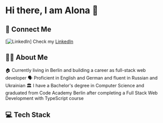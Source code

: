 # Hi there, I am Alona  👋

## 🔗 Connect Me
[![LinkedIn](https://img.shields.io/badge/LinkedIn-0077B5?style=for-the-badge&logo=linkedin&logoColor=white)] Check my [LinkedIn](www.linkedin.com/in/alona-rahilevych)

## 🙍‍♀️ About Me 

🏠 Currently living in Berlin and building a career as full-stack web developer
🗣️ Proficient in English and German and fluent in Russian and Ukrainian
🏛️ I have a Bachelor's degree in Computer Science and graduated from Code Academy Berlin after completing a Full Stack Web Development with TypeScript сourse 

## 💻 Tech Stack




